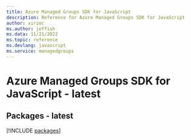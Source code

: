 ```yaml
---
title: Azure Managed Groups SDK for JavaScript
description: Reference for Azure Managed Groups SDK for JavaScript
author: xirzec
ms.author: jeffish
ms.data: 11/21/2022
ms.topic: reference
ms.devlang: javascript
ms.service: managedgroups
---
```

# Azure Managed Groups SDK for JavaScript - latest
## Packages - latest
[!INCLUDE [packages](managed-groups-index.md)]